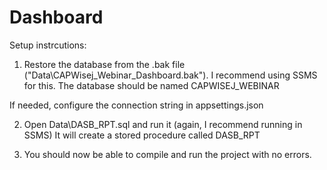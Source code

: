 # Dashboard

Setup instrcutions:

1. Restore the database from the .bak file ("Data\CAPWisej_Webinar_Dashboard.bak"). I recommend using SSMS for this.
The database should be named CAPWISEJ_WEBINAR

If needed, configure the connection string in appsettings.json

2. Open Data\DASB_RPT.sql and run it (again, I recommend running in SSMS)
It will create a stored procedure called DASB_RPT

3. You should now be able to compile and run the project with no errors.
